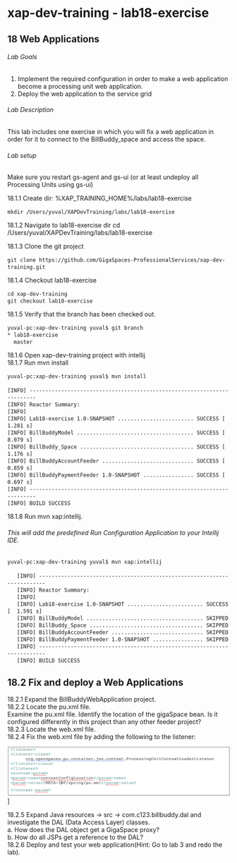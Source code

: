 # xap-dev-training - lab18-exercise

## 18	Web Applications

###### Lab Goals
1.  Implement the required configuration in order to make a web application become a processing unit web application. 
2.  Deploy the web application to the service grid
###### Lab Description
This lab includes one exercise in which you will fix a web application in order for it to connect to the BillBuddy_space and access the space.
###### Lab setup
Make sure you restart gs-agent and gs-ui (or at least undeploy all Processing Units using gs-ui)

18.1.1 Create dir: %XAP_TRAINING_HOME%/labs/lab18-exercise

    mkdir /Users/yuval/XAPDevTraining/labs/lab18-exercise

18.1.2 Navigate to lab18-exercise dir
    cd /Users/yuval/XAPDevTraining/labs/lab18-exercise

18.1.3 Clone the git project

    git clone https://github.com/GigaSpaces-ProfessionalServices/xap-dev-training.git

18.1.4 Checkout lab18-exercise

    cd xap-dev-training
    git checkout lab18-exercise
    
18.1.5 Verify that the branch has been checked out.

    yuval-pc:xap-dev-training yuval$ git branch
    * lab18-exercise
      master
               
18.1.6 Open xap-dev-training project with intellij <br />
18.1.7 Run mvn install

    yuval-pc:xap-dev-training yuval$ mvn install
    
    [INFO] ------------------------------------------------------------------------
    [INFO] Reactor Summary:
    [INFO] 
    [INFO] Lab18-exercise 1.0-SNAPSHOT ........................ SUCCESS [  1.281 s]
    [INFO] BillBuddyModel ..................................... SUCCESS [  8.079 s]
    [INFO] BillBuddy_Space .................................... SUCCESS [  1.176 s]
    [INFO] BillBuddyAccountFeeder ............................. SUCCESS [  0.859 s]
    [INFO] BillBuddyPaymentFeeder 1.0-SNAPSHOT ................ SUCCESS [  0.697 s]
    [INFO] ------------------------------------------------------------------------
    [INFO] BUILD SUCCESS




18.1.8 Run mvn xap:intellij.
###### This will add the predefined Run Configuration Application to your Intellij IDE.

    yuval-pc:xap-dev-training yuval$ mvn xap:intellij
    
       [INFO] ------------------------------------------------------------------------
       [INFO] Reactor Summary:
       [INFO] 
       [INFO] Lab18-exercise 1.0-SNAPSHOT ........................ SUCCESS [  1.591 s]
       [INFO] BillBuddyModel ..................................... SKIPPED
       [INFO] BillBuddy_Space .................................... SKIPPED
       [INFO] BillBuddyAccountFeeder ............................. SKIPPED
       [INFO] BillBuddyPaymentFeeder 1.0-SNAPSHOT ................ SKIPPED
       [INFO] ------------------------------------------------------------------------
       [INFO] BUILD SUCCESS

## 18.2	Fix and deploy a Web Applications
18.2.1	Expand the BillBuddyWebApplication project. <br />
18.2.2	Locate the pu.xml file. <br />
Examine the pu.xml file. Identify the location of the gigaSpace bean. 
Is it configured differently in this project than any other feeder project? <br /> 
18.2.3	Locate the web.xml file. <br />
18.2.4	Fix the web.xml file by adding the following to the listener:

![snapshot](Pictures/Picture1.png)]

18.2.5	Expand Java resources -> src -> com.c123.billbuddy.dal 
and investigate the DAL (Data Access Layer) classes. <br />
a.	How does the DAL object get a GigaSpace proxy? <br />
b.	How do all JSPs get a reference to the DAL? <br />
18.2.6	Deploy and test your web application(Hint: Go to lab 3 and redo the lab).

